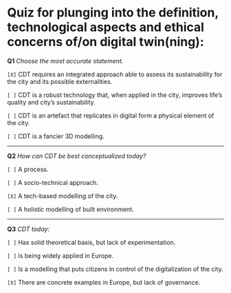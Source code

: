 # Quiz for plunging into the definition, technological aspects and ethical concerns of/on digital twin(ning):

**Q1** _Choose the most accurate statement._

```[X]``` CDT requires an integrated approach able to assess its sustainability for the city and its possible externalities.

```[ ]``` CDT is a robust technology that, when applied in the city, improves life’s quality and city’s sustainability.

```[ ]``` CDT is an artefact that replicates in digital form a physical element of the city.

```[ ]``` CDT is a fancier 3D modelling.

---

**Q2** _How can CDT be best conceptualized today?_

```[ ]``` A process.

```[ ]``` A socio-technical approach.

```[X]``` A tech-based modelling of the city.

```[ ]``` A holistic modelling of built environment.

---

**Q3** _CDT today:_

```[ ]``` Has solid theoretical basis, but lack of experimentation.

```[ ]``` Is being widely applied in Europe.

```[ ]``` Is a modelling that puts citizens in control of the digitalization of the city.

```[X]``` There are concrete examples in Europe, but lack of governance.